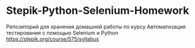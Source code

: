 # Stepik-Python-Selenium-Homework
Репозиторий для хранения домашней работы по курсу Автоматизация тестирования с помощью Selenium и Python https://stepik.org/course/575/syllabus

